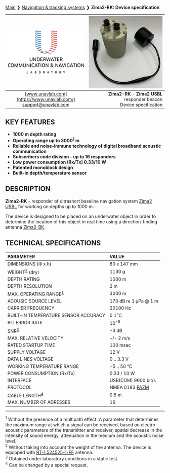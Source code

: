 [Main](/../../) ❯ [Navigation & tracking systems](/navigation_and_tracking_systems_en) ❯ **Zima2-RK: Device specification**

<div style="page-break-after: always;"></div>

| ![logo](/documentation/sm_logo.png) | ![logo](/documentation/zima2rk.png) |
| :---: | ---: |
| [www.unavlab.com](https://www.unavlab.com/) <br/> [support@unavlab.com](mailto:support@unavlab.com) | **Zima2-RK** - **Zima2 USBL** responder beacon <br/> Device specification |

## KEY FEATURES

* **1000 m depth rating**
* **Operating range up to 3000<sup>[1](#footnote1)</sup> m**
* **Reliable and noise-immune technology of digital broadband acoustic communication**
* **Subscribers code division - up to 16 responders**
* **Low power consumption (Rx/Tx) 0.33/10 W**
* **Patented monoblock design**
* **Built-in depth/temperature sensor**

## DESCRIPTION

**Zima2-RK** - responder of ultrashort baseline navigation system [Zima2 USBL](Zima2_DataBrief_en.md) for working on depths up to 1000 m.

The device is designed to be placed on an underwater object in order to determine the location of this object in real time using a direction-finding antenna [Zima2-BK](Zima2BK_Specification_en.md).

<div style="page-break-after: always;"></div>

## TECHNICAL SPECIFICATIONS

| PARAMETER | VALUE |
| :--- | :--- |
| DIMENSIONS (Ф х h) | 80 x 147 mm |
| WEIGHT<sup>[2](#footnote2)</sup> (dry) | 1130 g |
| DEPTH RATING | 1000 m |
| DEPTH RESOLUTION | 2 m |
| MAX. OPERATING RANGE<sup>[1](#footnote1)</sup> |	3000 m |
| ACOUSIC SOURCE LEVEL |	170 dB re 1 μPa @ 1 m |
| CARRIER FREQUENCY | 20100 Hz |
| BUILT-IN TEMPERATURE SENSOR ACCURACY | 0.1°С |
| BIT ERROR RATE | 10<sup>-6</sup> |
| SNR<sup>[3](#footnote3)</sup> | -3 dB |
| MAX. RELATIVE VELOCITY | +/- 2 m/s |
| RATED STARTUP TIME | 100 msec |
| SUPPLY VOLTAGE | 12 V |
| DATA LINES VOLTAGE | 0 .. 3.3 V |
| WORKING TEMPERATURE RANGE | -5 .. 50 °C |
| POWER CONSUMPTION (Rx/Tx) | 0.33 / 10 W |
| INTERFACE | USB(COM) 9600 bit/s |
| PROTOCOL | NMEA 0183 [PAZM](Zima2_Protocol_Specification_en.md) |
| CABLE LENGTH<sup>[4](#footnote4)</sup> | 0.5 m |
| MAX. NUMBER OF ADRESSES | 16 |

<!-- | BANDWIDTH | 10 .. 30 kHz | -->
  
________________
<a name="footnote1"><sup>1</sup></a> Without the presence of a multipath effect. A parameter that determines the maximum range at which a signal can be received, based on electro-acoustic parameters of the transmitter and receiver, spatial decrease in the intensity of sound energy, attenuation in the medium and the acoustic noise level.   
<a name="footnote2"><sup>2</sup></a> Without taking into account the weight of the antenna. The device is equipped with [RT-1.524525-1-FF](/documentation/EN/Transducers/RT_1_524525_1_FF_Specification_en) antenna.  
<a name="footnote3"><sup>3</sup></a> Obtained under laboratory conditions in a static test.  
<a name="footnote4"><sup>4</sup></a> Can be changed by a special request.  

<div style="page-break-after: always;"></div>

